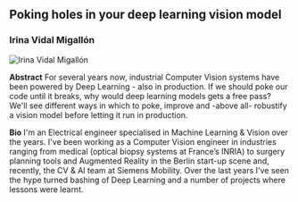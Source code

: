 ## Poking holes in your deep learning vision model ##
### Irina Vidal Migallón ###

![Irina Vidal Migallón](https://github.com/pydatahamburg/meetup-slides/blob/master/2019.5/speaker_profiles/irina_vidal_migallon.png|width=300)

**Abstract**
For several years now, industrial Computer Vision systems have been powered by Deep Learning - also in production. If we should poke our code until it breaks, why would deep learning models gets a free pass? We'll see different ways in which to poke, improve and -above all- robustify a vision model before letting it run in production.

**Bio**
I'm an Electrical engineer specialised in Machine Learning & Vision over the years. I've been working as a Computer Vision engineer in industries ranging from medical (optical biopsy systems at France’s INRIA) to surgery planning tools and Augmented Reality in the Berlin start-up scene and, recently, the CV & AI team at Siemens Mobility. Over the last years I've seen the hype turned bashing of Deep Learning and a number of projects where lessons were learnt.


